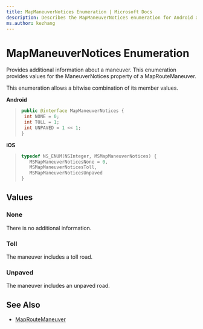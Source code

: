 ```yaml
---
title: MapManeuverNotices Enumeration | Microsoft Docs
description: Describes the MapManeuverNotices enumeration for Android and iOS and provides the enumeration's values and additional references.
ms.author: kezhang
---
```


# MapManeuverNotices Enumeration

Provides additional information about a maneuver. This enumeration provides values for the ManeuverNotices property of a MapRouteManeuver.

This enumeration allows a bitwise combination of its member values.

**Android**

>```java
>public @interface MapManeuverNotices {
>  int NONE = 0;
>  int TOLL = 1;
>  int UNPAVED = 1 << 1;
>}
>```

**iOS**

>```objectivec
>typedef NS_ENUM(NSInteger, MSMapManeuverNotices) { 
>    MSMapManeuverNoticesNone = 0, 
>    MSMapManeuverNoticesToll, 
>    MSMapManeuverNoticesUnpaved 
>}
>```

## Values

### None

There is no additional information.

### Toll

The maneuver includes a toll road.

### Unpaved

The maneuver includes an unpaved road.

## See Also

* [MapRouteManeuver](maproutemaneuver-class.md)